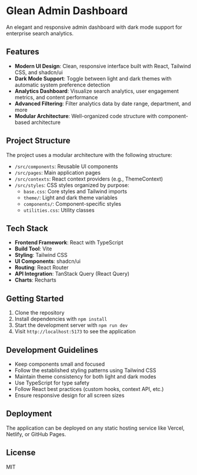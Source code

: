
# Glean Admin Dashboard

An elegant and responsive admin dashboard with dark mode support for enterprise search analytics.

## Features

- **Modern UI Design**: Clean, responsive interface built with React, Tailwind CSS, and shadcn/ui
- **Dark Mode Support**: Toggle between light and dark themes with automatic system preference detection
- **Analytics Dashboard**: Visualize search analytics, user engagement metrics, and content performance
- **Advanced Filtering**: Filter analytics data by date range, department, and more
- **Modular Architecture**: Well-organized code structure with component-based architecture

## Project Structure

The project uses a modular architecture with the following structure:

- `/src/components`: Reusable UI components 
- `/src/pages`: Main application pages
- `/src/contexts`: React context providers (e.g., ThemeContext)
- `/src/styles`: CSS styles organized by purpose:
  - `base.css`: Core styles and Tailwind imports
  - `theme/`: Light and dark theme variables
  - `components/`: Component-specific styles
  - `utilities.css`: Utility classes

## Tech Stack

- **Frontend Framework**: React with TypeScript
- **Build Tool**: Vite
- **Styling**: Tailwind CSS
- **UI Components**: shadcn/ui
- **Routing**: React Router
- **API Integration**: TanStack Query (React Query)
- **Charts**: Recharts

## Getting Started

1. Clone the repository
2. Install dependencies with `npm install`
3. Start the development server with `npm run dev`
4. Visit `http://localhost:5173` to see the application

## Development Guidelines

- Keep components small and focused
- Follow the established styling patterns using Tailwind CSS
- Maintain theme consistency for both light and dark modes
- Use TypeScript for type safety
- Follow React best practices (custom hooks, context API, etc.)
- Ensure responsive design for all screen sizes

## Deployment

The application can be deployed on any static hosting service like Vercel, Netlify, or GitHub Pages.

## License

MIT
